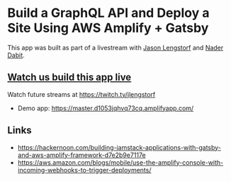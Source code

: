 # Build a GraphQL API and Deploy a Site Using AWS Amplify + Gatsby

This app was built as part of a livestream with [Jason Lengstorf](https://twitter.com/jlengstorf) and [Nader Dabit](https://twitter.com/dabit3).

## [Watch us build this app live](https://youtu.be/i9HG8CV-_dQ)

Watch future streams at https://twitch.tv/jlengstorf

- Demo app: https://master.d1053jqhvq73cq.amplifyapp.com/

## Links

- https://hackernoon.com/building-jamstack-applications-with-gatsby-and-aws-amplify-framework-d7e2b9e7117e
- https://aws.amazon.com/blogs/mobile/use-the-amplify-console-with-incoming-webhooks-to-trigger-deployments/
